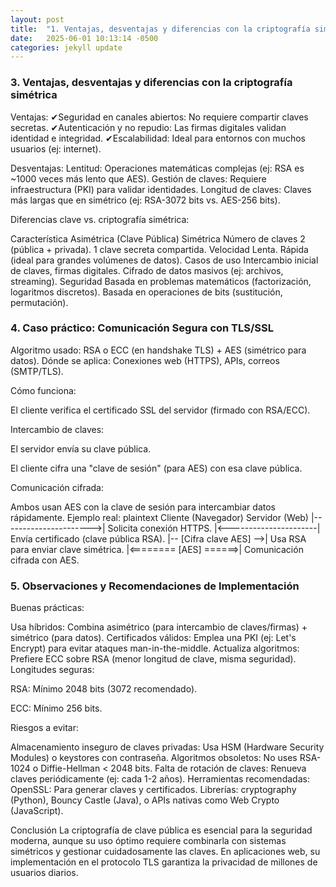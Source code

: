 ```yaml
---
layout: post
title:  "1. Ventajas, desventajas y diferencias con la criptografía simétrica"
date:   2025-06-01 10:13:14 -0500
categories: jekyll update
---
```

### 3. Ventajas, desventajas y diferencias con la criptografía simétrica
Ventajas:
✔Seguridad en canales abiertos: No requiere compartir claves secretas.
✔Autenticación y no repudio: Las firmas digitales validan identidad e integridad.
✔Escalabilidad: Ideal para entornos con muchos usuarios (ej: internet).

Desventajas:
Lentitud: Operaciones matemáticas complejas (ej: RSA es ~1000 veces más lento que AES).
Gestión de claves: Requiere infraestructura (PKI) para validar identidades.
Longitud de claves: Claves más largas que en simétrico (ej: RSA-3072 bits vs. AES-256 bits).

Diferencias clave vs. criptografía simétrica:

Característica	Asimétrica (Clave Pública)	Simétrica
Número de claves	2 (pública + privada).	1 clave secreta compartida.
Velocidad	Lenta.	Rápida (ideal para grandes volúmenes de datos).
Casos de uso	Intercambio inicial de claves, firmas digitales.	Cifrado de datos masivos (ej: archivos, streaming).
Seguridad	Basada en problemas matemáticos (factorización, logaritmos discretos).	Basada en operaciones de bits (sustitución, permutación).
### 4. Caso práctico: Comunicación Segura con TLS/SSL
Algoritmo usado: RSA o ECC (en handshake TLS) + AES (simétrico para datos).
Dónde se aplica: Conexiones web (HTTPS), APIs, correos (SMTP/TLS).

Cómo funciona:

El cliente verifica el certificado SSL del servidor (firmado con RSA/ECC).

Intercambio de claves:

El servidor envía su clave pública.

El cliente cifra una "clave de sesión" (para AES) con esa clave pública.

Comunicación cifrada:

Ambos usan AES con la clave de sesión para intercambiar datos rápidamente.
Ejemplo real:
plaintext
Cliente (Navegador)          Servidor (Web)
       |---------------------->| Solicita conexión HTTPS.
       |<----------------------| Envía certificado (clave pública RSA).
       |-- [Cifra clave AES] -->| Usa RSA para enviar clave simétrica.
       |<======== [AES] ======>| Comunicación cifrada con AES.
### 5. Observaciones y Recomendaciones de Implementación
Buenas prácticas:

Usa híbridos: Combina asimétrico (para intercambio de claves/firmas) + simétrico (para datos).
Certificados válidos: Emplea una PKI (ej: Let's Encrypt) para evitar ataques man-in-the-middle.
Actualiza algoritmos: Prefiere ECC sobre RSA (menor longitud de clave, misma seguridad).
Longitudes seguras:

RSA: Mínimo 2048 bits (3072 recomendado).

ECC: Mínimo 256 bits.

Riesgos a evitar:

Almacenamiento inseguro de claves privadas: Usa HSM (Hardware Security Modules) o keystores con contraseña.
Algoritmos obsoletos: No uses RSA-1024 o Diffie-Hellman < 2048 bits.
Falta de rotación de claves: Renueva claves periódicamente (ej: cada 1-2 años).
Herramientas recomendadas:
OpenSSL: Para generar claves y certificados.
Librerías: cryptography (Python), Bouncy Castle (Java), o APIs nativas como Web Crypto (JavaScript).

Conclusión
La criptografía de clave pública es esencial para la seguridad moderna, aunque su uso óptimo requiere combinarla con sistemas simétricos y gestionar cuidadosamente las claves. En aplicaciones web, su implementación en el protocolo TLS garantiza la privacidad de millones de usuarios diarios.
